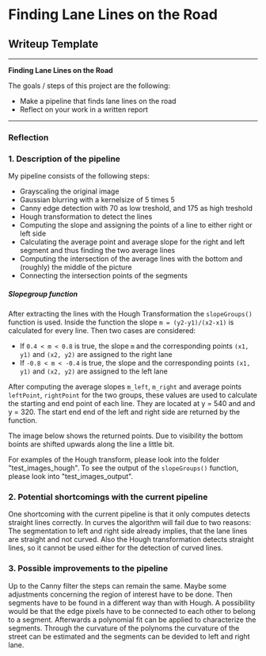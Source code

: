 # **Finding Lane Lines on the Road** 

## Writeup Template
---
**Finding Lane Lines on the Road**

The goals / steps of this project are the following:
* Make a pipeline that finds lane lines on the road
* Reflect on your work in a written report

---

### Reflection

### 1. Description of the pipeline

My pipeline consists of the following steps:

* Grayscaling the original image
* Gaussian blurring with a kernelsize of 5 times 5
* Canny edge detection with 70 as low treshold, and 175 as high treshold
* Hough transformation to detect the lines 
* Computing the slope and assigning the points of a line to either right or left side
* Calculating the average point and average slope for the right and left segment and thus finding the two average lines 
* Computing the intersection of the average lines with the bottom and (roughly) the middle of the picture
* Connecting the intersection points of the segments

##### Slopegroup function
After extracting the lines with the Hough Transformation the `slopeGroups()` function is used. Inside the function the slope `m = (y2-y1)/(x2-x1)` is calculated for every line. Then two cases are considered:
* If `0.4 < m < 0.8` is true, the slope `m` and the corresponding points `(x1, y1)`  and `(x2, y2)` are assigned to the right lane 
* If `-0.8 < m < -0.4` is true, the slope and the corresponding points `(x1, y1)`  and `(x2, y2)` are assigned to the left lane

After computing the average slopes `m_left`, `m_right` and average points `leftPoint`, `rightPoint` for the two groups, these values are used to calculate the starting and end point of each line. They are located at y = 540 and and y = 320. The start end end of the left and right side are returned by the function.

The image below shows the returned points. Due to visibility the bottom boints are shifted upwards along the line a little bit.

For examples of the Hough transform, please look into the folder "test_images_hough". To see the output of the `slopeGroups()` function, please look into "test_images_output".

### 2. Potential shortcomings with the current pipeline
One shortcoming with the current pipeline is that it only computes detects straight lines correctly. In curves the algorithm will fail due to two reasons: The segmentation to left and right side already implies, that the lane lines are straight and not curved. Also the Hough transformation detects straight lines, so it cannot be used either for the detection of curved lines. 

### 3. Possible improvements to the pipeline
Up to the Canny filter the steps can remain the same. Maybe some adjustments concerning the region of interest have to be done. Then segments have to be found in a different way than with Hough. A possibility would be that the edge pixels have to be connected to each other to belong to a segment. Afterwards a polynomial fit can be applied to characterize the segments. Through the curvature of the polynoms the curvature of the street can be estimated and the segments can be devided to left and right lane. 

